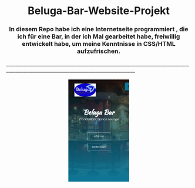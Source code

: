 <h1 align="center" width="100%"  >
    Beluga-Bar-Website-Projekt
</h1>

<h3 align="center" width="100%"  >
In diesem Repo habe ich eine Internetseite programmiert , die ich für eine Bar, in der ich Mal gearbeitet habe, freiwillig entwickelt habe, um meine Kenntnisse in CSS/HTML aufzufrischen.
</h3>
_____________________________________________________________________________________________________________________________________

<p align="center" width="100%">
    <img width="33%" src="https://github.com/KhaledBenAbderrahim/Beluga-Bar-Website-Projekt/blob/main/Data/Beluga_app.png?raw=true"> 
</p>
 
